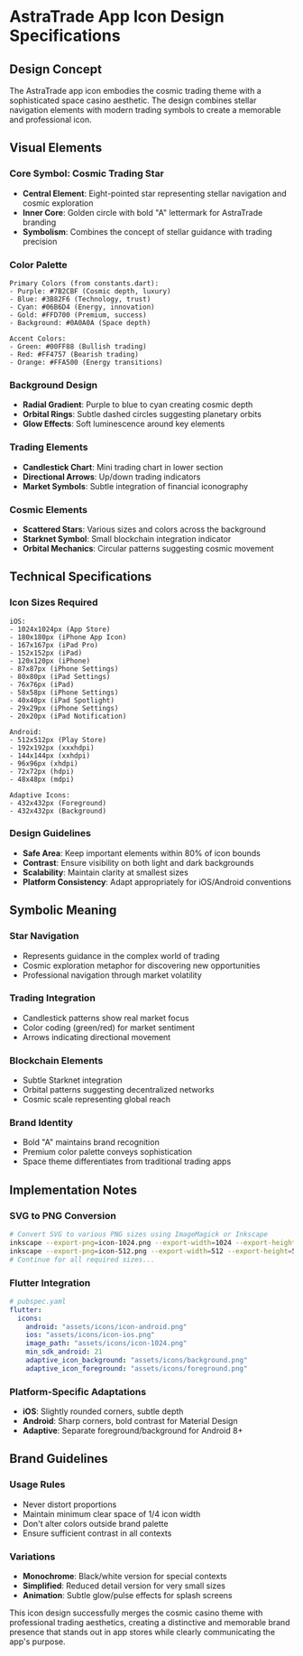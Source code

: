 # AstraTrade App Icon Design Specifications

## Design Concept
The AstraTrade app icon embodies the cosmic trading theme with a sophisticated space casino aesthetic. The design combines stellar navigation elements with modern trading symbols to create a memorable and professional icon.

## Visual Elements

### Core Symbol: Cosmic Trading Star
- **Central Element**: Eight-pointed star representing stellar navigation and cosmic exploration
- **Inner Core**: Golden circle with bold "A" lettermark for AstraTrade branding
- **Symbolism**: Combines the concept of stellar guidance with trading precision

### Color Palette
```
Primary Colors (from constants.dart):
- Purple: #7B2CBF (Cosmic depth, luxury)
- Blue: #3B82F6 (Technology, trust)
- Cyan: #06B6D4 (Energy, innovation)
- Gold: #FFD700 (Premium, success)
- Background: #0A0A0A (Space depth)

Accent Colors:
- Green: #00FF88 (Bullish trading)
- Red: #FF4757 (Bearish trading)
- Orange: #FFA500 (Energy transitions)
```

### Background Design
- **Radial Gradient**: Purple to blue to cyan creating cosmic depth
- **Orbital Rings**: Subtle dashed circles suggesting planetary orbits
- **Glow Effects**: Soft luminescence around key elements

### Trading Elements
- **Candlestick Chart**: Mini trading chart in lower section
- **Directional Arrows**: Up/down trading indicators
- **Market Symbols**: Subtle integration of financial iconography

### Cosmic Elements
- **Scattered Stars**: Various sizes and colors across the background
- **Starknet Symbol**: Small blockchain integration indicator
- **Orbital Mechanics**: Circular patterns suggesting cosmic movement

## Technical Specifications

### Icon Sizes Required
```
iOS:
- 1024x1024px (App Store)
- 180x180px (iPhone App Icon)
- 167x167px (iPad Pro)
- 152x152px (iPad)
- 120x120px (iPhone)
- 87x87px (iPhone Settings)
- 80x80px (iPad Settings)
- 76x76px (iPad)
- 58x58px (iPhone Settings)
- 40x40px (iPad Spotlight)
- 29x29px (iPhone Settings)
- 20x20px (iPad Notification)

Android:
- 512x512px (Play Store)
- 192x192px (xxxhdpi)
- 144x144px (xxhdpi)
- 96x96px (xhdpi)
- 72x72px (hdpi)
- 48x48px (mdpi)

Adaptive Icons:
- 432x432px (Foreground)
- 432x432px (Background)
```

### Design Guidelines
- **Safe Area**: Keep important elements within 80% of icon bounds
- **Contrast**: Ensure visibility on both light and dark backgrounds
- **Scalability**: Maintain clarity at smallest sizes
- **Platform Consistency**: Adapt appropriately for iOS/Android conventions

## Symbolic Meaning

### Star Navigation
- Represents guidance in the complex world of trading
- Cosmic exploration metaphor for discovering new opportunities
- Professional navigation through market volatility

### Trading Integration
- Candlestick patterns show real market focus
- Color coding (green/red) for market sentiment
- Arrows indicating directional movement

### Blockchain Elements
- Subtle Starknet integration
- Orbital patterns suggesting decentralized networks
- Cosmic scale representing global reach

### Brand Identity
- Bold "A" maintains brand recognition
- Premium color palette conveys sophistication
- Space theme differentiates from traditional trading apps

## Implementation Notes

### SVG to PNG Conversion
```bash
# Convert SVG to various PNG sizes using ImageMagick or Inkscape
inkscape --export-png=icon-1024.png --export-width=1024 --export-height=1024 app_icon_design.svg
inkscape --export-png=icon-512.png --export-width=512 --export-height=512 app_icon_design.svg
# Continue for all required sizes...
```

### Flutter Integration
```yaml
# pubspec.yaml
flutter:
  icons:
    android: "assets/icons/icon-android.png"
    ios: "assets/icons/icon-ios.png"
    image_path: "assets/icons/icon-1024.png"
    min_sdk_android: 21
    adaptive_icon_background: "assets/icons/background.png"
    adaptive_icon_foreground: "assets/icons/foreground.png"
```

### Platform-Specific Adaptations
- **iOS**: Slightly rounded corners, subtle depth
- **Android**: Sharp corners, bold contrast for Material Design
- **Adaptive**: Separate foreground/background for Android 8+

## Brand Guidelines

### Usage Rules
- Never distort proportions
- Maintain minimum clear space of 1/4 icon width
- Don't alter colors outside brand palette
- Ensure sufficient contrast in all contexts

### Variations
- **Monochrome**: Black/white version for special contexts
- **Simplified**: Reduced detail version for very small sizes
- **Animation**: Subtle glow/pulse effects for splash screens

This icon design successfully merges the cosmic casino theme with professional trading aesthetics, creating a distinctive and memorable brand presence that stands out in app stores while clearly communicating the app's purpose.